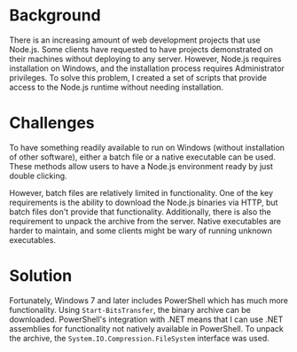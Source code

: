 # Background

There is an increasing amount of web development projects that use Node.js. Some
clients have requested to have projects demonstrated on their machines without
deploying to any server. However, Node.js requires installation on Windows,
and the installation process requires Administrator privileges. To solve this
problem, I created a set of scripts that provide access to the Node.js runtime
without needing installation.

# Challenges

To have something readily available to run on Windows (without installation of
other software), either a batch file or a native executable can be used. These
methods allow users to have a Node.js environment ready by just double clicking.

However, batch files are relatively limited in functionality. One of the key
requirements is the ability to download the Node.js binaries via HTTP, but
batch files don't provide that functionality. Additionally, there is also the
requirement to unpack the archive from the server. Native executables are harder
to maintain, and some clients might be wary of running unknown executables.

# Solution

Fortunately, Windows 7 and later includes PowerShell which has much more
functionality. Using `Start-BitsTransfer`, the binary archive can be downloaded.
PowerShell's integration with .NET means that I can use .NET assemblies for 
functionality not natively available in PowerShell. To unpack the archive,
the `System.IO.Compression.FileSystem` interface was used.
